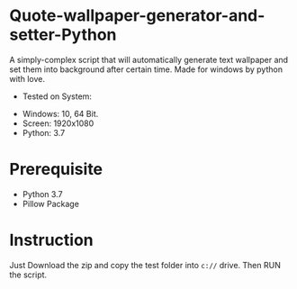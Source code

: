 # Quote-wallpaper-generator-and-setter-Python
A simply-complex script that will automatically generate text wallpaper and set them into background after certain time. Made for windows by python with love.
* Tested on System:
+ Windows: 10, 64 Bit.
+ Screen: 1920x1080
+ Python: 3.7

# Prerequisite
+ Python 3.7
+ Pillow Package

# Instruction
Just Download the zip and copy the test folder into ```c://``` drive. Then RUN the script.

